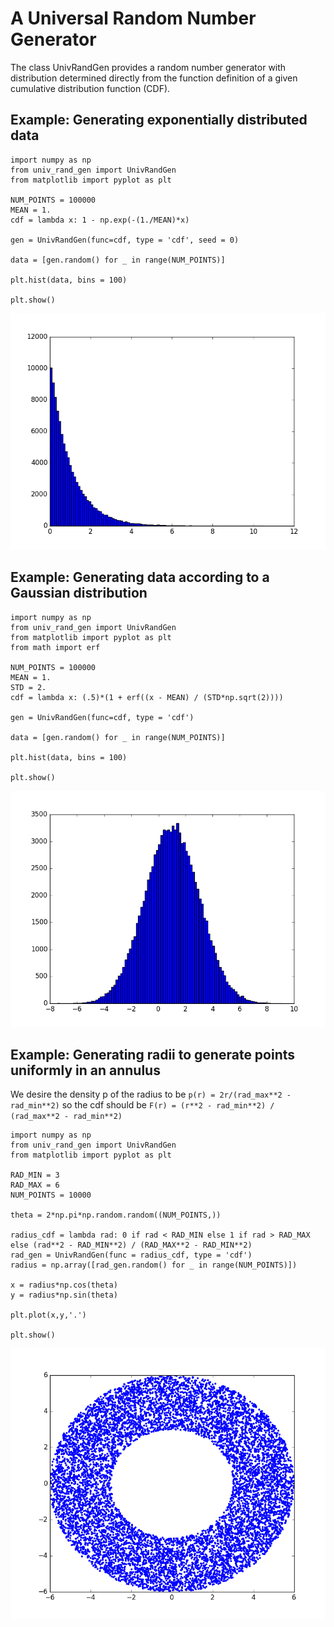 # A  Universal Random Number Generator

The class UnivRandGen provides a random number generator with distribution determined directly from the function definition of a given cumulative distribution function (CDF).

## Example:  Generating exponentially distributed data

    import numpy as np
    from univ_rand_gen import UnivRandGen
    from matplotlib import pyplot as plt

    NUM_POINTS = 100000
    MEAN = 1.
    cdf = lambda x: 1 - np.exp(-(1./MEAN)*x)

    gen = UnivRandGen(func=cdf, type = 'cdf', seed = 0)

    data = [gen.random() for _ in range(NUM_POINTS)]

    plt.hist(data, bins = 100)

    plt.show()

![](./images/exp_dist.png)

## Example: Generating data according to a Gaussian distribution

    import numpy as np
    from univ_rand_gen import UnivRandGen
    from matplotlib import pyplot as plt
    from math import erf

    NUM_POINTS = 100000
    MEAN = 1.
    STD = 2.
    cdf = lambda x: (.5)*(1 + erf((x - MEAN) / (STD*np.sqrt(2))))   

    gen = UnivRandGen(func=cdf, type = 'cdf')

    data = [gen.random() for _ in range(NUM_POINTS)]

    plt.hist(data, bins = 100)

    plt.show()

![](./images/normal_dist.png)

## Example: Generating radii to generate points uniformly in an annulus

We desire the density p of the radius to be `p(r) = 2r/(rad_max**2 - rad_min**2)` so the cdf should be `F(r) = (r**2 - rad_min**2) / (rad_max**2 - rad_min**2)`

    import numpy as np
    from univ_rand_gen import UnivRandGen
    from matplotlib import pyplot as plt

    RAD_MIN = 3
    RAD_MAX = 6
    NUM_POINTS = 10000

    theta = 2*np.pi*np.random.random((NUM_POINTS,))

    radius_cdf = lambda rad: 0 if rad < RAD_MIN else 1 if rad > RAD_MAX else (rad**2 - RAD_MIN**2) / (RAD_MAX**2 - RAD_MIN**2)
    rad_gen = UnivRandGen(func = radius_cdf, type = 'cdf')
    radius = np.array([rad_gen.random() for _ in range(NUM_POINTS)])

    x = radius*np.cos(theta)
    y = radius*np.sin(theta)

    plt.plot(x,y,'.')

    plt.show()

![](./images/uniform_annulus.png)

